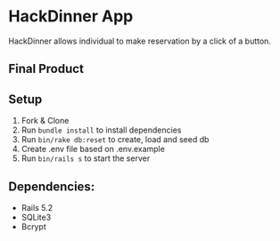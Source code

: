 # HackDinner App

HackDinner allows individual to make reservation by a click of a button.


## Final Product


## Setup

1. Fork & Clone
2. Run `bundle install` to install dependencies
3. Run `bin/rake db:reset` to create, load and seed db
4. Create .env file based on .env.example
5. Run `bin/rails s` to start the server

## Dependencies:
- Rails 5.2
- SQLite3
- Bcrypt









